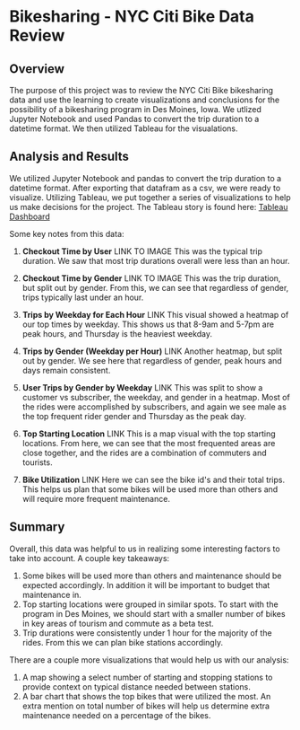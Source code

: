 # Bikesharing - NYC Citi Bike Data Review

## Overview

The purpose of this project was to review the NYC Citi Bike bikesharing data and use the learning to create visualizations and conclusions for the possibility of a bikesharing program in Des Moines, Iowa. We utlized Jupyter Notebook and used Pandas to convert the trip duration to a datetime format. We then utilized Tableau for the visualations.

## Analysis and Results

We utilized Jupyter Notebook and pandas to convert the trip duration to a datetime format. After exporting that datafram as a csv, we were ready to visualize. Utilizing Tableau, we put together a series of visualizations to help us make decisions for the project. The Tableau story is found here: [Tableau Dashboard](https://public.tableau.com/app/profile/bess.o.brien/viz/NYCCitiBikeDataReview/NYCCitiBikeReview)

Some key notes from this data:

1. **Checkout Time by User**
LINK TO IMAGE
This was the typical trip duration. We saw that most trip durations overall were less than an hour.

2. **Checkout Time by Gender**
LINK TO IMAGE
This was the trip duration, but split out by gender. From this, we can see that regardless of gender, trips typically last under an hour.

3. **Trips by Weekday for Each Hour**
LINK
This visual showed a heatmap of our top times by weekday. This shows us that 8-9am and 5-7pm are peak hours, and Thursday is the heaviest weekday.

4. **Trips by Gender (Weekday per Hour)**
LINK
Another heatmap, but split out by gender. We see here that regardless of gender, peak hours and days remain consistent.

5. **User Trips by Gender by Weekday**
LINK
This was split to show a customer vs subscriber, the weekday, and gender in a heatmap. Most of the rides were accomplished by subscribers, and again we see male as the top frequent rider gender and Thursday as the peak day.

6. **Top Starting Location**
LINK
This is a map visual with the top starting locations. From here, we can see that the most frequented areas are close together, and the rides are a combination of commuters and tourists.

7. **Bike Utilization**
LINK
Here we can see the bike id's and their total trips. This helps us plan that some bikes will be used more than others and will require more frequent maintenance.

## Summary

Overall, this data was helpful to us in realizing some interesting factors to take into account. A couple key takeaways:

1. Some bikes will be used more than others and maintenance should be expected accordingly. In addition it will be important to budget that maintenance in.
2. Top starting locations were grouped in similar spots. To start with the program in Des Moines, we should start with a smaller number of bikes in key areas of tourism and commute as a beta test.
3. Trip durations were consistently under 1 hour for the majority of the rides. From this we can plan bike stations accordingly.

There are a couple more visualizations that would help us with our analysis:

1. A map showing a select number of starting and stopping stations to provide context on typical distance needed between stations.
2. A bar chart that shows the top bikes that were utilized the most. An extra mention on total number of bikes will help us determine extra maintenance needed on a percentage of the bikes.
